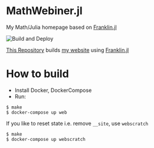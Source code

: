# MathWebiner.jl
My Math/Julia homepage based on [Franklin.jl](https://github.com/tlienart/Franklin.jl)

![Build and Deploy](https://github.com/terasakisatoshi/MathWebiner.jl/workflows/Build%20and%20Deploy/badge.svg?branch=master)

[This Repository](https://github.com/terasakisatoshi/MathWebiner.jl) builds [my website](https://terasakisatoshi.github.io/MathWebiner.jl/) using [Franklin.jl](https://github.com/tlienart/Franklin.jl)

# How to build

- Install Docker, DockerCompose
- Run:

```console
$ make
$ docker-compose up web
```

If you like to reset state i.e. remove `__site`, use `webscratch`

```console
$ make
$ docker-compose up webscratch
```